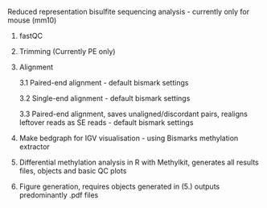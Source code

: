 Reduced representation bisulfite sequencing analysis - currently only for mouse (mm10)
1. fastQC 

2. Trimming
(Currently PE only) 

3. Alignment

	3.1 Paired-end alignment - default bismark settings

	3.2 Single-end alignment - default bismark settings

	3.3 Paired-end alignment, saves unaligned/discordant pairs, realigns leftover reads as SE reads - default bismark settings

4. Make bedgraph for IGV visualisation - using Bismarks methylation extractor

5. Differential methylation analysis in R with Methylkit, generates all results files, objects and basic QC plots 

6. Figure generation, requires objects generated in (5.) outputs predominantly .pdf files
